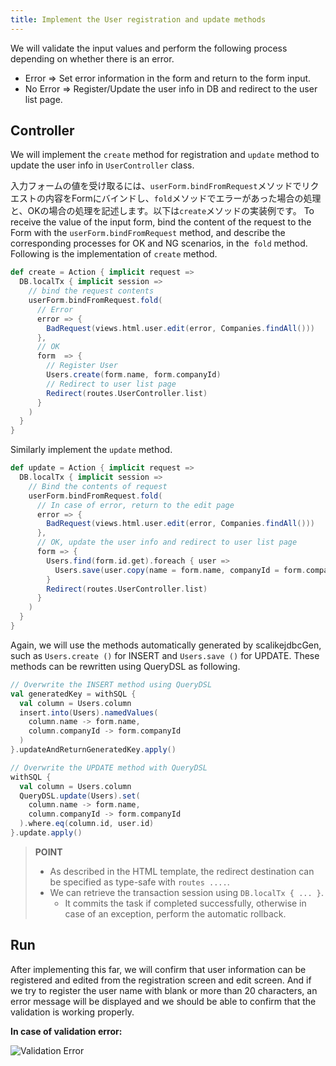 ```yaml
---
title: Implement the User registration and update methods
---
```


We will validate the input values and perform the following process depending on whether there is an error.

* Error ⇒ Set error information in the form and return to the form input.
* No Error ⇒ Register/Update the user info in DB and redirect to the user list page.

## Controller

We will implement the `create` method for registration and `update` method to update the user info in `UserController` class. 

入力フォームの値を受け取るには、`userForm.bindFromRequest`メソッドでリクエストの内容をFormにバインドし、`fold`メソッドでエラーがあった場合の処理と、OKの場合の処理を記述します。以下は`create`メソッドの実装例です。
To receive the value of the input form, bind the content of the request to the Form with the `userForm.bindFromRequest` method, and describe the corresponding processes for OK and NG scenarios, in the` fold` method. Following is the implementation of `create` method.

```scala
def create = Action { implicit request =>
  DB.localTx { implicit session =>
    // bind the request contents
    userForm.bindFromRequest.fold(
      // Error
      error => {
        BadRequest(views.html.user.edit(error, Companies.findAll()))
      },
      // OK
      form  => {
        // Register User
        Users.create(form.name, form.companyId)
        // Redirect to user list page
        Redirect(routes.UserController.list)
      }
    )
  }
}
```

Similarly implement the `update` method.

```scala
def update = Action { implicit request =>
  DB.localTx { implicit session =>
    // Bind the contents of request
    userForm.bindFromRequest.fold(
      // In case of error, return to the edit page
      error => {
        BadRequest(views.html.user.edit(error, Companies.findAll()))
      },
      // OK, update the user info and redirect to user list page
      form => {
        Users.find(form.id.get).foreach { user =>
          Users.save(user.copy(name = form.name, companyId = form.companyId))
        }
        Redirect(routes.UserController.list)
      }
    )
  }
}
```

Again, we will use the methods automatically generated by scalikejdbcGen, such as `Users.create ()` for INSERT and `Users.save ()` for UPDATE. These methods can be rewritten using QueryDSL as following.

```scala
// Overwrite the INSERT method using QueryDSL
val generatedKey = withSQL {
  val column = Users.column
  insert.into(Users).namedValues(
    column.name -> form.name,
    column.companyId -> form.companyId
  )
}.updateAndReturnGeneratedKey.apply()

// Overwrite the UPDATE method with QueryDSL
withSQL {
  val column = Users.column
  QueryDSL.update(Users).set(
    column.name -> form.name,
    column.companyId -> form.companyId
  ).where.eq(column.id, user.id)
}.update.apply()
```

> **POINT**
>
> * As described in the HTML template, the redirect destination can be specified as type-safe with `routes ....`.
> * We can retrieve the transaction session using `DB.localTx { ... }`.
>   * It commits the task if completed successfully, otherwise in case of an exception, perform the automatic rollback.

## Run


After implementing this far, we will confirm that user information can be registered and edited from the registration screen and edit screen. And if we try to register the user name with blank or more than 20 characters, an error message will be displayed and we should be able to confirm that the validation is working properly.

**In case of validation error:**

![Validation Error](../images/play2.6-scalikejdbc3.2/validation.png)
